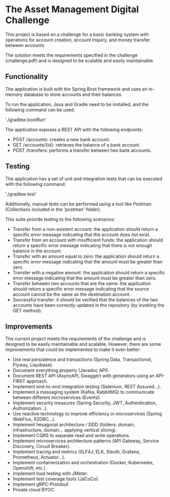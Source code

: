 # The Asset Management Digital Challenge

This project is based on a challenge for a basic banking system with operations for account creation, account inquiry, and money transfer between accounts.

The solution meets the requirements specified in the challenge (challenge.pdf) and is designed to be scalable and easily maintainable.

## Functionality

The application is built with the Spring Boot framework and uses an in-memory database to store accounts and their balances.

To run the application, Java and Gradle need to be installed, and the following command can be used:

'./gradlew bootRun'

The application exposes a REST API with the following endpoints:

- POST /accounts: creates a new bank account.
- GET /accounts/{id}: retrieves the balance of a bank account.
- POST /transfers: performs a transfer between two bank accounts.

## Testing

The application has a set of unit and integration tests that can be executed with the following command:

'./gradlew test'

Additionally, manual tests can be performed using a tool like Postman (Collections included in the 'postman' folder).

This suite provide testing to the following scenarios:

- Transfer from a non-existent account: the application should return a specific error message indicating that the account does not exist.
- Transfer from an account with insufficient funds: the application should return a specific error message indicating that there is not enough balance in the account.
- Transfer with an amount equal to zero: the application should return a specific error message indicating that the amount must be greater than zero.
- Transfer with a negative amount: the application should return a specific error message indicating that the amount must be greater than zero.
- Transfer between two accounts that are the same: the application should return a specific error message indicating that the source account cannot be the same as the destination account.
- Successful transfer: it should be verified that the balances of the two accounts have been correctly updated in the repository (by invoking the GET method).

## Improvements

The current project meets the requirements of the challenge and is designed to be easily maintainable and scalable. However, there are some improvements that could be implemented to make it even better:

- Use real persistence and transactions (Spring Data, Transactional, Flyway, Liquibase).
- Document everything properly (Javadoc API).
- Document REST API (AsyncAPI, Swagger) with generators using an API-FIRST approach.
- Implement end-to-end integration testing (Selenium, REST Assured...).
- Implement a messaging system (Kafka, RabbitMQ) to communicate between different microservices (Events).
- Implement security measures (Spring Security, JWT, Authentication, Authorization...).
- Use reactive technology to improve efficiency in microservices (Spring WebFlux, R2DBC...).
- Implement hexagonal architecture / DDD (folders: domain, infrastructure, domain... applying vertical slicing).
- Implement CQRS to separate read and write operations.
- Implement microservices architecture patterns (API Gateway, Service Discovery, Circuit Breaker).
- Implement tracing and metrics (SLF4J, ELK, Sleuth, Grafana, Prometheus, Actuator...).
- Implement containerization and orchestration (Docker, Kubernetes, Openshift, etc.).
- Implement load testing with JMeter.
- Implement test coverage tools (JaCoCo).
- Implement gRPC-Protobuf.
- Private cloud BYOC